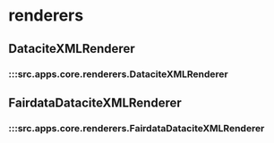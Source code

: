 # renderers

## DataciteXMLRenderer

### :::src.apps.core.renderers.DataciteXMLRenderer

## FairdataDataciteXMLRenderer

### :::src.apps.core.renderers.FairdataDataciteXMLRenderer

